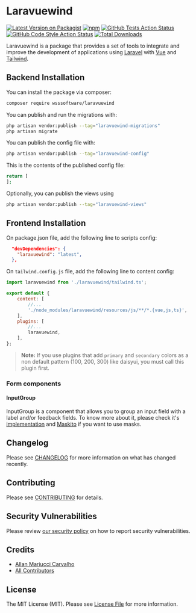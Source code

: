 # Laravuewind

[![Latest Version on Packagist](https://img.shields.io/packagist/v/wsssoftware/laravuewind.svg?style=flat-square)](https://packagist.org/packages/wsssoftware/laravuewind)
[![npm](https://img.shields.io/npm/v/laravuewind)](https://www.npmjs.com/package/laravuewind)
[![GitHub Tests Action Status](https://img.shields.io/github/actions/workflow/status/wsssoftware/laravuewind/run-tests.yml?branch=main&label=tests&style=flat-square)](https://github.com/wsssoftware/laravuewind/actions?query=workflow%3Arun-tests+branch%3Amain)
[![GitHub Code Style Action Status](https://img.shields.io/github/actions/workflow/status/wsssoftware/laravuewind/fix-php-code-style-issues.yml?branch=main&label=code%20style&style=flat-square)](https://github.com/wsssoftware/laravuewind/actions?query=workflow%3A"Fix+PHP+code+style+issues"+branch%3Amain)
[![Total Downloads](https://img.shields.io/packagist/dt/wsssoftware/laravuewind.svg?style=flat-square)](https://packagist.org/packages/wsssoftware/laravuewind)

Laravuewind is a package that provides a set of tools to integrate and
improve the development of applications using
[Laravel](https://laravel.com/) with
[Vue](https://vuejs.org/) and
[Tailwind](https://tailwindcss.com/).

## Backend Installation

You can install the package via composer:

```bash
composer require wsssoftware/laravuewind
```

You can publish and run the migrations with:

```bash
php artisan vendor:publish --tag="laravuewind-migrations"
php artisan migrate
```

You can publish the config file with:

```bash
php artisan vendor:publish --tag="laravuewind-config"
```

This is the contents of the published config file:

```php
return [
];
```

Optionally, you can publish the views using

```bash
php artisan vendor:publish --tag="laravuewind-views"
```

## Frontend Installation

On package.json file, add the following line to scripts config:

```json
  "devDependencies": {
    "laravuewind": "latest",
  },
```

On `tailwind.config.js` file, add the following line to content config:

```js
import laravuewind from './laravuewind/tailwind.ts';

export default {
    content: [
        //...
        './node_modules/laravuewind/resources/js/**/*.{vue,js,ts}',
    ],
    plugins: [
        //...
        laravuewind,
    ],
};
```
> **Note:**
> If you use plugins that add `primary` and `secondary` colors as a non default pattern (100, 200, 300) like daisyui,
> you must call this plugin first.  


### Form components

#### InputGroup

InputGroup is a component that allows you to group an input field with a label and/or feedback fields.
To know more about it, please check it's [implementation](https://github.com/wsssoftware/laravuewind/blob/main/resources/js/Components/Form/InputGroup.vue)
and [Maskito](https://maskito.dev/getting-started/what-is-maskito) if you want to use masks.

## Changelog

Please see [CHANGELOG](CHANGELOG.md) for more information on what has changed recently.

## Contributing

Please see [CONTRIBUTING](CONTRIBUTING.md) for details.

## Security Vulnerabilities

Please review [our security policy](../../security/policy) on how to report security vulnerabilities.

## Credits

- [Allan Mariucci Carvalho](https://github.com/wsssoftware)
- [All Contributors](../../contributors)

## License

The MIT License (MIT). Please see [License File](LICENSE.md) for more information.
